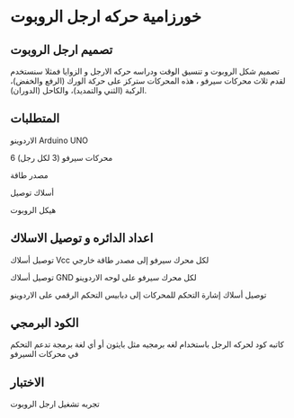 # خورزامية حركه ارجل الروبوت
## تصميم ارجل الروبوت 
تصميم شكل الروبوت و تنسيق الوقت ودراسه حركه الارجل و الزوايا فمثلا سنستخدم لقدم ثلاث محركات سيرفو ، هذه المحركات ستركز على حركة الورك (الرفع والخفض)، الركبة (الثني والتمديد)، والكاحل (الدوران).
## المتطلبات 
الاردوينو Arduino UNO

6 محركات سيرفو (3 لكل رجل)

مصدر طاقة

أسلاك توصيل

هيكل الروبوت 

## اعداد الدائره و توصيل الاسلاك 
توصيل أسلاك Vcc لكل محرك سيرفو إلى مصدر طاقة خارجي

توصيل أسلاك GND لكل محرك سيرفو على لوحه الاردوينو 

توصيل أسلاك إشارة التحكم للمحركات إلى دبابيس التحكم الرقمي على الاردوينو 

## الكود البرمجي 
كاتبه كود لحركه الرجل باستخدام لغه برمجيه مثل بايثون أو أي لغة برمجة تدعم التحكم في محركات السيرفو

## الاختبار 
تجربه تشغيل ارجل الروبوت 
